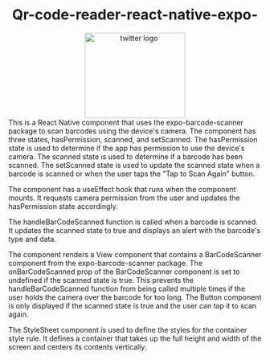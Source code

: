 <div align="center">
 
# Qr-code-reader-react-native-expo-
  <a href="https://github.com/simon-zerisenay/QR-Reader" target="_blank">
    <img src="https://github.com/simon-zerisenay/simon-zerisenay/blob/main/QRREADER.png"  padding="20" height="170" width="200" alt="twitter logo"  />
  </a> 
 
 </div>  
This is a React Native component that uses the expo-barcode-scanner package to scan barcodes using the device's camera. The component has three states, hasPermission, scanned, and setScanned. The hasPermission state is used to determine if the app has permission to use the device's camera. The scanned state is used to determine if a barcode has been scanned. The setScanned state is used to update the scanned state when a barcode is scanned or when the user taps the "Tap to Scan Again" button.
   
The component has a useEffect hook that runs when the component mounts. It requests camera permission from the user and updates the hasPermission state accordingly.

The handleBarCodeScanned function is called when a barcode is scanned. It updates the scanned state to true and displays an alert with the barcode's type and data.
 
The component renders a View component that contains a BarCodeScanner component from the expo-barcode-scanner package. The onBarCodeScanned prop of the BarCodeScanner component is set to undefined if the scanned state is true. This prevents the handleBarCodeScanned function from being called multiple times if the user holds the camera over the barcode for too long. The Button component is only displayed if the scanned state is true and the user can tap it to scan again.
 
The StyleSheet component is used to define the styles for the container style rule. It defines a container that takes up the full height and width of the screen and centers its contents vertically. 
  
  
 
 
  
 
 

